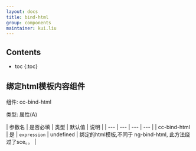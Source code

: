 ```yaml
---
layout: docs
title: bind-html
group: components
maintainer: kui.liu
---
```


## Contents

* toc
{:toc}

## 绑定html模板内容组件

组件: cc-bind-html

类型: 属性(A)

| 参数名 | 是否必填 | 类型 | 默认值 | 说明 |
| --- | --- | --- | --- |
| cc-bind-html | 是 | `expression` | undefined | 绑定的html模板,不同于 ng-bind-html, 此方法绕过了sce。。 |
